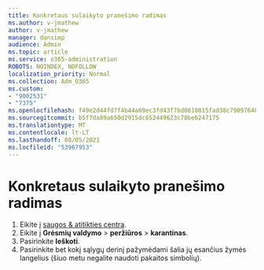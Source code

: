 ```yaml
---
title: Konkretaus sulaikyto pranešimo radimas
ms.author: v-jmathew
author: v-jmathew
manager: dansimp
audience: Admin
ms.topic: article
ms.service: o365-administration
ROBOTS: NOINDEX, NOFOLLOW
localization_priority: Normal
ms.collection: Adm_O365
ms.custom:
- "9002531"
- "7375"
ms.openlocfilehash: f49e2d44fd7f4b44a69ec3fd43f7bd0818015fad38c79097648456f53ff6870e
ms.sourcegitcommit: b5f7da89a650d2915dc652449623c78be6247175
ms.translationtype: MT
ms.contentlocale: lt-LT
ms.lasthandoff: 08/05/2021
ms.locfileid: "53967953"
---
```

# <a name="find-a-specific-quarantined-message"></a>Konkretaus sulaikyto pranešimo radimas

1. Eikite į [saugos & atitikties centrą](https://go.microsoft.com/fwlink/p/?linkid=2077143).
2. Eikite į **Grėsmių valdymo**  >  **peržiūros**  >  **karantinas**.
3. Pasirinkite **Ieškoti**.
4. Pasirinkite bet kokį sąlygų derinį pažymėdami šalia jų esančius žymės langelius (šiuo metu negalite naudoti pakaitos simbolių).
